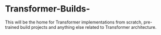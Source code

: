 # Transformer-Builds-
This will be the home for Transformer implementations from scratch, pre-trained build projects and anything else related to Transformer architecture. 
